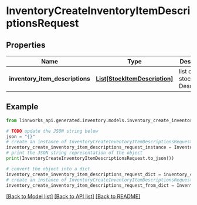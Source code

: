 # InventoryCreateInventoryItemDescriptionsRequest


## Properties

Name | Type | Description | Notes
------------ | ------------- | ------------- | -------------
**inventory_item_descriptions** | [**List[StockItemDescription]**](StockItemDescription.md) | list of stockitem Descriptions | [optional] 

## Example

```python
from linnworks_api.generated.inventory.models.inventory_create_inventory_item_descriptions_request import InventoryCreateInventoryItemDescriptionsRequest

# TODO update the JSON string below
json = "{}"
# create an instance of InventoryCreateInventoryItemDescriptionsRequest from a JSON string
inventory_create_inventory_item_descriptions_request_instance = InventoryCreateInventoryItemDescriptionsRequest.from_json(json)
# print the JSON string representation of the object
print(InventoryCreateInventoryItemDescriptionsRequest.to_json())

# convert the object into a dict
inventory_create_inventory_item_descriptions_request_dict = inventory_create_inventory_item_descriptions_request_instance.to_dict()
# create an instance of InventoryCreateInventoryItemDescriptionsRequest from a dict
inventory_create_inventory_item_descriptions_request_from_dict = InventoryCreateInventoryItemDescriptionsRequest.from_dict(inventory_create_inventory_item_descriptions_request_dict)
```
[[Back to Model list]](../README.md#documentation-for-models) [[Back to API list]](../README.md#documentation-for-api-endpoints) [[Back to README]](../README.md)


